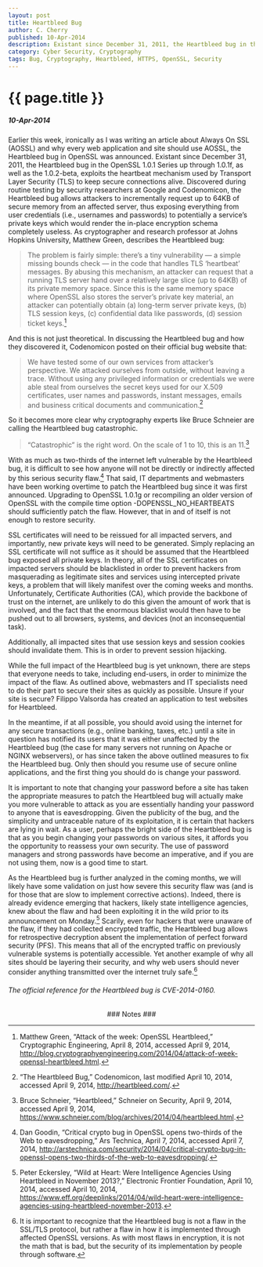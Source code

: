 ```yaml
---
layout: post
title: Heartbleed Bug
author: C. Cherry
published: 10-Apr-2014
description: Existant since December 31, 2011, the Heartbleed bug in the OpenSSL 1.0.1 Series up through 1.0.1f, as well as the 1.0.2-beta, exploits the heartbeat mechanism used by transport layer security (TLS) to keep secure connections alive.
category: Cyber Security, Cryptography
tags: Bug, Cryptography, Heartbleed, HTTPS, OpenSSL, Security
---
```


# {{ page.title }} #

##### 10-Apr-2014 #####

Earlier this week, ironically as I was writing an article about Always On SSL (AOSSL) and why every web application and site should use AOSSL, the Heartbleed bug in OpenSSL was announced. Existant since December 31, 2011, the Heartbleed bug in the OpenSSL 1.0.1 Series up through 1.0.1f, as well as the 1.0.2-beta, exploits the heartbeat mechanism used by Transport Layer Security (TLS) to keep secure connections alive. Discovered during routine testing by security researchers at Google and Codenomicon, the Heartbleed bug allows attackers to incrementally request up to 64KB of secure memory from an affected server, thus exposing everything from user credentials (i.e., usernames and passwords) to potentially a service’s private keys which would render the in-place encryption schema completely useless. As cryptographer and research professor at Johns Hopkins University, Matthew Green, describes the Heartbleed bug:

>The problem is fairly simple: there’s a tiny vulnerability — a simple missing bounds check — in the code that handles TLS ‘heartbeat’ messages. By abusing this mechanism, an attacker can request that a running TLS server hand over a relatively large slice (up to 64KB) of its private memory space. Since this is the same memory space where OpenSSL also stores the server’s private key material, an attacker can potentially obtain (a) long-term server private keys, (b) TLS session keys, (c) confidential data like passwords, (d) session ticket keys.[^1]

And this is not just theoretical. In discussing the Heartbleed bug and how they discovered it, Codenomicon posted on their official bug website that:

>We have tested some of our own services from attacker’s perspective. We attacked ourselves from outside, without leaving a trace. Without using any privileged information or credentials we were able steal from ourselves the secret keys used for our X.509 certificates, user names and passwords, instant messages, emails and business critical documents and communication.[^2]

So it becomes more clear why cryptography experts like Bruce Schneier are calling the Heartbleed bug catastrophic.

>“Catastrophic” is the right word. On the scale of 1 to 10, this is an 11.[^3]

With as much as two-thirds of the internet left vulnerable by the Heartbleed bug, it is difficult to see how anyone will not be directly or indirectly affected by this serious security flaw.[^4] That said, IT departments and webmasters have been working overtime to patch the Heartbleed bug since it was first announced. Upgrading to OpenSSL 1.0.1g or recompiling an older version of OpenSSL with the compile time option -DOPENSSL_NO_HEARTBEATS should sufficiently patch the flaw. However, that in and of itself is not enough to restore security.

SSL certificates will need to be reissued for all impacted servers, and importantly, new private keys will need to be generated. Simply replacing an SSL certificate will not suffice as it should be assumed that the Heartbleed bug exposed all private keys. In theory, all of the SSL certificates on impacted servers should be blacklisted in order to prevent hackers from masquerading as legitimate sites and services using intercepted private keys, a problem that will likely manifest over the coming weeks and months. Unfortunately, Certificate Authorities (CA), which provide the backbone of trust on the internet, are unlikely to do this given the amount of work that is involved, and the fact that the enormous blacklist would then have to be pushed out to all browsers, systems, and devices (not an inconsequential task).

Additionally, all impacted sites that use session keys and session cookies should invalidate them. This is in order to prevent session hijacking.

While the full impact of the Heartbleed bug is yet unknown, there are steps that everyone needs to take, including end-users, in order to minimize the impact of the flaw. As outlined above, webmasters and IT specialists need to do their part to secure their sites as quickly as possible. Unsure if your site is secure? Filippo Valsorda has created an application to test websites for Heartbleed.

In the meantime, if at all possible, you should avoid using the internet for any secure transactions (e.g., online banking, taxes, etc.) until a site in question has notified its users that it was either unaffected by the Heartbleed bug (the case for many servers not running on Apache or NGINX webservers), or has since taken the above outlined measures to fix the Heartbleed bug. Only then should you resume use of secure online applications, and the first thing you should do is change your password.

It is important to note that changing your password before a site has taken the appropriate measures to patch the Heartbleed bug will actually make you more vulnerable to attack as you are essentially handing your password to anyone that is eavesdropping. Given the publicity of the bug, and the simplicity and untraceable nature of its exploitation, it is certain that hackers are lying in wait. As a user, perhaps the bright side of the Heartbleed bug is that as you begin changing your passwords on various sites, it affords you the opportunity to reassess your own security. The use of password managers and strong passwords have become an imperative, and if you are not using them, now is a good time to start.

As the Heartbleed bug is further analyzed in the coming months, we will likely have some validation on just how severe this security flaw was (and is for those that are slow to implement corrective actions). Indeed, there is already evidence emerging that hackers, likely state intelligence agencies, knew about the flaw and had been exploiting it in the wild prior to its announcement on Monday.[^5] Scarily, even for hackers that were unaware of the flaw, if they had collected encrypted traffic, the Heartbleed bug allows for retrospective decryption absent the implementation of perfect forward security (PFS). This means that all of the encrypted traffic on previously vulnerable systems is potentially accessible. Yet another example of why all sites should be layering their security, and why web users should never consider anything transmitted over the internet truly safe.[^6]

###### The official reference for the Heartbleed bug is CVE-2014-0160. ######


<center>
### Notes ### 
</center>

[^1]: Matthew Green, “Attack of the week: OpenSSL Heartbleed,” Cryptographic Engineering, April 8, 2014, accessed April 9, 2014, http://blog.cryptographyengineering.com/2014/04/attack-of-week-openssl-heartbleed.html.


[^2]: “The Heartbleed Bug,” Codenomicon, last modified April 10, 2014, accessed April 9, 2014, http://heartbleed.com/.


[^3]: Bruce Schneier, “Heartbleed,” Schneier on Security, April 9, 2014, accessed April 9, 2014, https://www.schneier.com/blog/archives/2014/04/heartbleed.html.


[^4]: Dan Goodin, “Critical crypto bug in OpenSSL opens two-thirds of the Web to eavesdropping,” Ars Technica, April 7, 2014, accessed April 7, 2014, http://arstechnica.com/security/2014/04/critical-crypto-bug-in-openssl-opens-two-thirds-of-the-web-to-eavesdropping/.


[^5]: Peter Eckersley, “Wild at Heart: Were Intelligence Agencies Using Heartbleed in November 2013?,” Electronic Frontier Foundation, April 10, 2014, accessed April 10, 2014, https://www.eff.org/deeplinks/2014/04/wild-heart-were-intelligence-agencies-using-heartbleed-november-2013.


[^6]: It is important to recognize that the Heartbleed bug is not a flaw in the SSL/TLS protocol, but rather a flaw in how it is implemented through affected OpenSSL versions. As with most flaws in encryption, it is not the math that is bad, but the security of its implementation by people through software.
